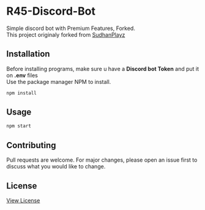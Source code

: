 # R45-Discord-Bot
Simple discord bot with Premium Features, Forked.  
This project originaly forked from [SudhanPlayz](https://github.com/SudhanPlayz/Discord-MusicBot)  

## Installation
Before installing programs, make sure u have a **Discord bot Token** and put it on **.env** files  
Use the package manager NPM to install.

```javascript
npm install
```

## Usage
```javascript
npm start
```

## Contributing
Pull requests are welcome. For major changes, please open an issue first to discuss what you would like to change.  

## License
[View License](https://github.com/rasyidrafi/R45-Discord-Bot/blob/master/LICENSE.md)
